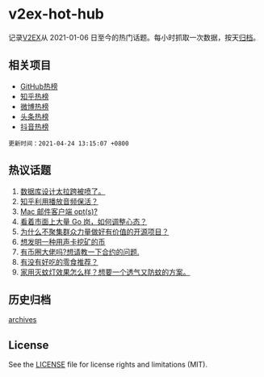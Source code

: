 # v2ex-hot-hub

 记录[V2EX](https://www.v2ex.com/)从 2021-01-06 日至今的热门话题。每小时抓取一次数据，按天[归档](archives)。
 
 ## 相关项目

- [GitHub热榜](https://github.com/lonnyzhang423/github-hot-hub)
- [知乎热榜](https://github.com/lonnyzhang423/zhihu-hot-hub)
- [微博热榜](https://github.com/lonnyzhang423/weibo-hot-hub)
- [头条热榜](https://github.com/lonnyzhang423/toutiao-hot-hub)
- [抖音热榜](https://github.com/lonnyzhang423/douyin-hot-hub)


 `更新时间：2021-04-24 13:15:07 +0800`

## 热议话题

1. [数据库设计太拉跨被喷了。](https://www.v2ex.com/t/772712)
1. [知乎利用播放音频保活？](https://www.v2ex.com/t/772704)
1. [Mac 邮件客户端 opt(s)?](https://www.v2ex.com/t/772700)
1. [看着市面上大量 Go 岗，如何调整心态？](https://www.v2ex.com/t/772855)
1. [为什么不聚集群众力量做好有价值的开源项目？](https://www.v2ex.com/t/772865)
1. [想发明一种用声卡挖矿的币](https://www.v2ex.com/t/772795)
1. [有币圈大佬吗?想请教一下合约的问题.](https://www.v2ex.com/t/772824)
1. [有没有好吃的零食推荐？](https://www.v2ex.com/t/772782)
1. [家用灭蚊灯效果怎么样？想要一个透气又防蚊的方案。](https://www.v2ex.com/t/772702)

## 历史归档

[archives](archives)

## License

See the [LICENSE](LICENSE) file for license rights and limitations (MIT).

